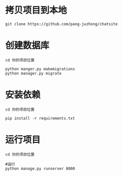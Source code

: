 # 拷贝项目到本地

```
git clone https://github.com/pang-juzhong/chatsite
```

# 创建数据库

```
cd 你的项目位置

python manger.py makemigrations
python manager.py migrate
```

# 安装依赖

```
cd 你的项目位置

pip install -r requirements.txt
```

# 运行项目

```
cd 你的项目位置

#运行
python manage.py runserver 8000
```

